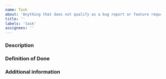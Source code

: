 ```yaml
---
name: Task
about: 'Anything that does not qualify as a bug report or feature request'
title: ''
labels: 'task'
assignees: ''
---
```


<!--
BEFORE SUBMITTING: 
1) Please search to make sure this task has not been opened already
2) If this is a request to access an existing service or to get help about how to use it, please consider creating the relevant issue in https://github.com/leastauthority/it-ops/issues/new/choose or contactus@leastauthority.com.
3) Delete any comment bloc such as this one.
-->

### Description
<!-- Brief summary of what should be done -->

### Definition of Done
<!-- How/when do we know this task is completed -->

### Additional information
<!-- E.g.: Link to example, documentation and/or non-duplicate issue -->
